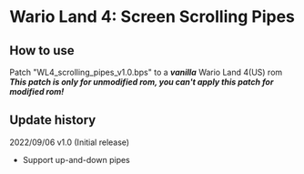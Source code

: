 # Wario Land 4: Screen Scrolling Pipes

## How to use
Patch "WL4_scrolling_pipes_v1.0.bps" to a ***vanilla*** Wario Land 4(US) rom  
***This patch is only for unmodified rom, you can't apply this patch for modified rom!***  

## Update history
2022/09/06 v1.0 (Initial release)
- Support up-and-down pipes
